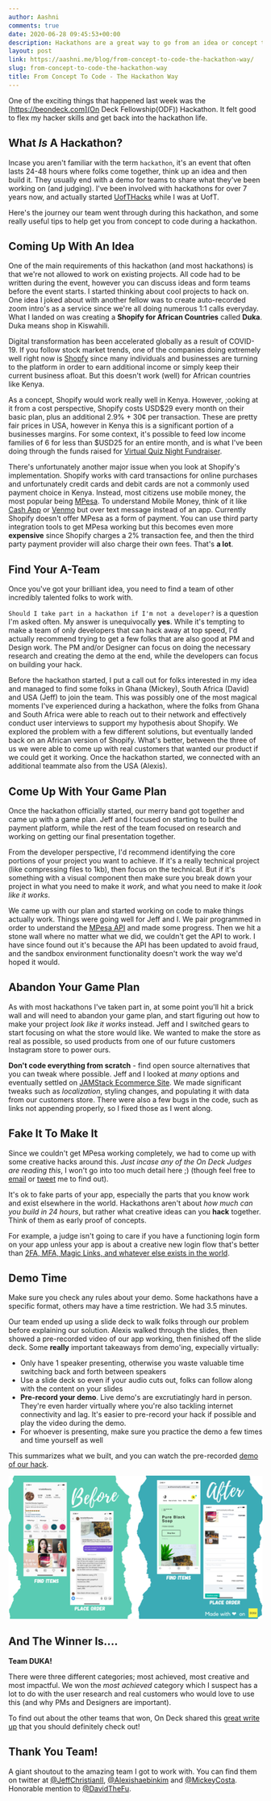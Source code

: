 ```yaml
---
author: Aashni
comments: true
date: 2020-06-28 09:45:53+00:00
description: Hackathons are a great way to go from an idea or concept to actually coding and building it out. It doesn't have to be pretty, it just has to (look like it) works. Here are some of my hackathon tips based on the ODF4 Hackathon I participated in.
layout: post
link: https://aashni.me/blog/from-concept-to-code-the-hackathon-way/
slug: from-concept-to-code-the-hackathon-way
title: From Concept To Code - The Hackathon Way
---
```


One of the exciting things that happened last week was the [https://beondeck.com](On Deck Fellowship(ODF)) Hackathon. It felt good to flex my hacker skills and get back into the hackathon life.

## What _Is_ A Hackathon?

Incase you aren't familiar with the term `hackathon`, it's an event that often lasts 24-48 hours where folks come together, think up an idea and then build it. They usually end with a demo for teams to share what they've been working on (and judging). I've been involved with hackathons for over 7 years now, and actually started [UofTHacks](https://uofthacks.com) while I was at UofT.

Here's the journey our team went through during this hackathon, and some really useful tips to help get you from concept to code during a hackathon.

## Coming Up With An Idea

One of the main requirements of this hackathon (and most hackathons) is that we're not allowed to work on existing projects. All code had to be written during the event, however you can discuss ideas and form teams before the event starts. I started thinking about cool projects to hack on. One idea I joked about with another fellow was to create auto-recorded zoom intro's as a service since we're all doing numerous 1:1 calls everyday. What I landed on was creating a **Shopify for African Countries** called **Duka**. Duka means shop in Kiswahili.

Digital transformation has been accelerated globally as a result of COVID-19. If you follow stock market trends, one of the companies doing extremely well right now is [Shopfy](https://shopify.com) since many individuals and businesses are turning to the platform in order to earn additional income or simply keep their current business afloat. But this doesn't work (well) for African countries like Kenya.

As a concept, Shopify would work really well in Kenya. However, ;ooking at it from a cost perspective, Shopify costs USD$29 every month on their basic plan, plus an additional 2.9% + 30¢ per transaction. These are pretty fair prices in USA, however in Kenya this is a significant portion of a businesses margins. For some context, it's possible to feed low income families of 6 for less than $USD25 for an entire month, and is what I've been doing through the funds raised for [Virtual Quiz Night Fundraiser](https://quizngiht.org). 

There's unfortunately another major issue when you look at Shopify's implementation. Shopify works  with card transactions for online purchases and unfortunately credit cards and debit cards are not a commonly used payment choice in Kenya. Instead, most citizens use mobile money, the most popular being [MPesa](https://www.safaricom.co.ke/personal/m-pesa). To understand Mobile Money, think of it like [Cash App](https://cash.app) or [Venmo](https://venmo.com) but over text message instead of an app. Currently Shopify doesn't offer MPesa as a form of payment. You can use third party integration tools to get MPesa working but this becomes even more **expensive** since Shopify charges a 2% transaction fee, and then the third party payment provider will also charge their own fees. That's **a lot**.

## Find Your A-Team

Once you've got your brilliant idea, you need to find a team of other incredibly talented folks to work with. 

`Should I take part in a hackathon if I'm not a developer?` is a question I'm asked often. My answer is unequivocally **yes**. While it's tempting to make a team of only developers that can hack away at top speed, I'd actually recommend trying to get a few folks that are also good at PM and Design work. The PM and/or Designer can focus on doing the necessary research and creating the demo at the end, while the developers can focus on building your hack. 

Before the hackathon started, I put a call out for folks interested in my idea and managed to find some folks in Ghana (Mickey), South Africa (David) and USA (Jeff) to join the team. This was possibly one of the most magical moments I've experienced during a hackathon, where the folks from Ghana and South Africa were able to reach out to their network and effectively conduct user interviews to support my hypothesis about Shopify. We explored the problem with a few different solutions, but eventually landed back on an African version of Shopify. What's better, between the three of us we were able to come up with real customers that wanted our product if we could get it working. Once the hackathon started, we connected with an additional teammate also from the USA (Alexis).

## Come Up With Your Game Plan

Once the hackathon officially started, our merry band got together and came up with a game plan. Jeff and I focused on starting to build the payment platform, while the rest of the team focused on research and working on getting our final presentation together.

From the developer perspective, I'd recommend identifying the core portions of your project you want to achieve. If it's a really technical project (like compressing files to 1kb), then focus on the technical. But if it's something with a visual component then make sure you break down your project in what you need to make it _work_, and what you need to make it _look like it works_. 

We came up with our plan and started working on code to make things actually work. Things were going well for Jeff and I. We pair programmed in order to understand the [MPesa API](http://developer.safaricom.co.ke/) and made some progress. Then we hit a stone wall where no matter what we did, we couldn't get the API to work. I have since found out it's because the API has been updated to avoid fraud, and the sandbox environment functionality doesn't work the way we'd hoped it would.

## Abandon Your Game Plan

As with most hackathons I've taken part in, at some point you'll hit a brick wall and will need to abandon your game plan, and start figuring out how to make your project _look like it works_ instead. Jeff and I switched gears to start focusing on what the store would like. We wanted to make the store as real as possible, so used products from one of our future customers Instagram store to power ours. 

**Don't code everything from scratch** - find open source alternatives that you can tweak where possible. Jeff and I looked at _many_ options and eventually settled on [JAMStack Ecommerce Site](https://github.com/jamstack-cms/jamstack-ecommerce). We made significant tweaks such as _localization_, styling changes, and populating it with data from our customers store. There were also a few bugs in the code, such as links not appending properly, so I fixed those as I went along. 

## Fake It To Make It

Since we couldn't get MPesa working completely, we had to come up with some creative hacks around this. _Just incase any of the On Deck Judges are reading this_, I won't go into too much detail here ;) (though feel free to [email](https://aashni.me/contact) or [tweet](https://twitter.com/aashnisshah) me to find out).

It's ok to fake parts of your app, especially the parts that you know work and exist elsewhere in the world. Hackathons aren't about _how much can you build in 24 hours_, but rather what creative ideas can you **hack** together. Think of them as early proof of concepts.

For example, a judge isn't going to care if you have a functioning login form on your app unless your app is about a creative new login flow that's better than [2FA, MFA, Magic Links, and whatever else exists in the world](https://twitter.com/AashniSShah/status/1277383575323762688?s=20). 

## Demo Time
Make sure you check any rules about your demo. Some hackathons have a specific format, others may have a time restriction. We had 3.5 minutes.

Our team ended up using a slide deck to walk folks through our problem before explaining our solution. Alexis walked through the slides, then showed a pre-recorded video of our app working, then finished off the slide deck. Some **really** important takeaways from demo'ing, expecially virtually:

 - Only have 1 speaker presenting, otherwise you waste valuable time switching back and forth between speakers
 - Use a slide deck so even if your audio cuts out, folks can follow along with the content on your slides
 - **Pre-record your demo**. Live demo's are excrutiatingly hard in person. They're even harder virtually where you're also tackling internet connectivity and lag. It's easier to pre-record your hack if possible and play the video during the demo.
 - For whoever is presenting, make sure you practice the demo a few times and time yourself as well

This summarizes what we built, and you can watch the pre-recorded [demo of our hack](https://drive.google.com/file/d/1YCEDHOuBoKgD-FZ8vXRb9w_-_Kl_T4Xy/view?usp=sharing). 

[![](./concept-to-code-01.png)](./concept-to-code-01.png)

## And The Winner Is....

**Team DUKA!**

There were three different categories; most achieved, most creative and most impactful. We won the _most achieved_ category which I suspect has a lot to do with the user research and real customers who would love to use this (and why PMs and Designers are important). 

To find out about the other teams that won, On Deck shared this [great write up](https://www.beondeck.com/post/odf-june-2020-hackathon-winners) that you should definitely check out!

## Thank You Team!
A giant shoutout to the amazing team I got to work with. You can find them on twitter at [@JeffChristianII](https://twitter.com/JeffChristianII), [@Alexishaebinkim](https://twitter.com/Alexishaebinkim) and [@MickeyCosta](https://twitter.com/MickeyCosta). Honorable mention to [@DavidTheFu](https://twitter.com/davidthefu).